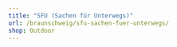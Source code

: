 ```yaml
---
title: "SFU (Sachen für Unterwegs)"
url: /braunschweig/sfu-sachen-fuer-unterwegs/
shop: Outdoor
---
```

